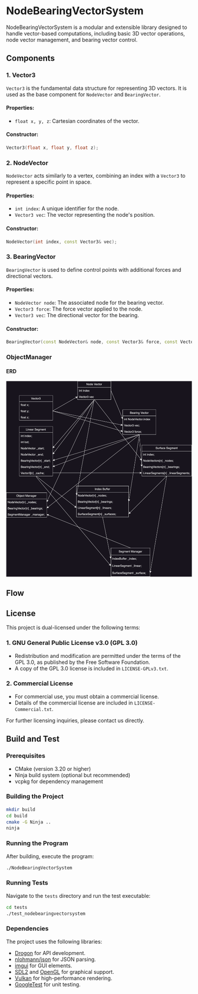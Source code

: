 # NodeBearingVectorSystem

NodeBearingVectorSystem is a modular and extensible library designed to handle vector-based computations, including basic 3D vector operations, node vector management, and bearing vector control.

## Components

### 1. **Vector3**
`Vector3` is the fundamental data structure for representing 3D vectors. It is used as the base component for `NodeVector` and `BearingVector`.

#### Properties:
- `float x, y, z`: Cartesian coordinates of the vector.

#### Constructor:
```cpp
Vector3(float x, float y, float z);
```

### 2. **NodeVector**
`NodeVector` acts similarly to a vertex, combining an index with a `Vector3` to represent a specific point in space.

#### Properties:
- `int index`: A unique identifier for the node.
- `Vector3 vec`: The vector representing the node's position.

#### Constructor:
```cpp
NodeVector(int index, const Vector3& vec);
```

### 3. **BearingVector**
`BearingVector` is used to define control points with additional forces and directional vectors.

#### Properties:
- `NodeVector node`: The associated node for the bearing vector.
- `Vector3 force`: The force vector applied to the node.
- `Vector3 vec`: The directional vector for the bearing.

#### Constructor:
```cpp
BearingVector(const NodeVector& node, const Vector3& force, const Vector3& vec);
```

### ObjectManager
#### ERD
![ObjectManager ERD](./img/ObjectManagerERD.svg)

## Flow



## License
This project is dual-licensed under the following terms:

### 1. **GNU General Public License v3.0 (GPL 3.0)**
- Redistribution and modification are permitted under the terms of the GPL 3.0, as published by the Free Software Foundation.
- A copy of the GPL 3.0 license is included in `LICENSE-GPLv3.txt`.

### 2. **Commercial License**
- For commercial use, you must obtain a commercial license.
- Details of the commercial license are included in `LICENSE-Commercial.txt`.

For further licensing inquiries, please contact us directly.

## Build and Test

### Prerequisites
- CMake (version 3.20 or higher)
- Ninja build system (optional but recommended)
- vcpkg for dependency management

### Building the Project
```bash
mkdir build
cd build
cmake -G Ninja ..
ninja
```

### Running the Program
After building, execute the program:
```bash
./NodeBearingVectorSystem
```

### Running Tests
Navigate to the `tests` directory and run the test executable:
```bash
cd tests
./test_nodebearingvectorsystem
```

### Dependencies
The project uses the following libraries:
- [Drogon](https://github.com/drogonframework/drogon) for API development.
- [nlohmann/json](https://github.com/nlohmann/json) for JSON parsing.
- [imgui](https://github.com/ocornut/imgui) for GUI elements.
- [SDL2](https://libsdl.org/) and [OpenGL](https://www.opengl.org/) for graphical support.
- [Vulkan](https://vulkan.lunarg.com/) for high-performance rendering.
- [GoogleTest](https://github.com/google/googletest) for unit testing.
